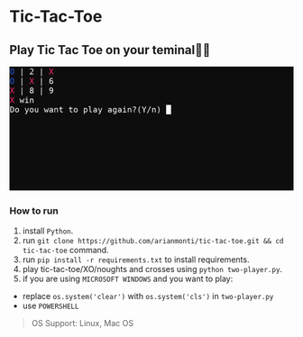 # Tic-Tac-Toe
## Play Tic Tac Toe on your teminal🎲😍
![Image of Yaktocat](https://github.com/alirezainjast/tic-tac-toe/blob/master/screenShot.png)
### How to run
1. install `Python`.
1. run `git clone https://github.com/arianmonti/tic-tac-toe.git && cd tic-tac-toe` command.
1. run `pip install -r requirements.txt`  to install requirements.
1. play tic-tac-toe/XO/noughts and crosses using `python two-player.py`.
1. if you are using `MICROSOFT WINDOWS` and you want to play:
* replace `os.system('clear')` with `os.system('cls')` in `two-player.py`
* use `POWERSHELL`
>  OS Support: Linux, Mac OS
